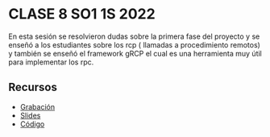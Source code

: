 # CLASE 8 SO1 1S 2022
En esta sesión se resolvieron dudas sobre la primera fase del proyecto y se enseñó a los estudiantes sobre los rcp ( llamadas a procedimiento remotos) y también se enseñó el framework gRCP el cual es una herramienta muy útil para implementar los rpc.


## Recursos
- [ Grabación ](https://drive.google.com/file/d/1If__e6eHlhXrpUIeF1CGEPBNf2XcABfn/view?usp=sharing)
- [ Slides ](/Slides)
- [ Código ](/Code)